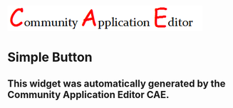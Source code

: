 ![CAE](https://github.com/CAE-Community-Application-Editor/CAE-Deployment-Temp/blob/gh-pages/frontendComponent-2/img/logo.png)  

Simple Button
===================


This widget was automatically generated by the Community Application Editor CAE.  
---------------
